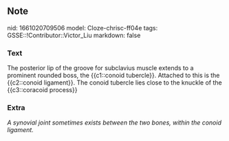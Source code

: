 ## Note
nid: 1661020709506
model: Cloze-chrisc-ff04e
tags: GSSE::!Contributor::Victor_Liu
markdown: false

### Text
<div>
  The posterior lip of the groove for subclavius muscle extends to
  a prominent rounded boss, the {{c1::conoid tubercle}}. Attached
  to this is the {{c2::conoid ligament}}. The conoid tubercle lies
  close to the knuckle of the {{c3::coracoid process}}
</div>

### Extra
<div>
  <i>A synovial joint sometimes exists between the two bones,
  within the conoid ligament.</i>
</div>
